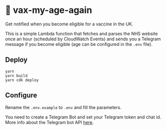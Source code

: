 # 💉 vax-my-age-again

Get notified when you become eligible for a vaccine in the UK.

This is a simple Lambda function that fetches and parses the NHS website once an hour (scheduled by CloudWatch Events) and sends you a Telegram message if you become eligible (age can be configured in the `.env` file).

## Deploy

```
yarn
yarn build
yarn cdk deploy
```

## Configure

Rename the `.env.example` to `.env` and fill the parameters.

You need to create a Telegram Bot and set your Telegram token and chat id. More info about the Telegram bot API [here](https://github.com/yagop/node-telegram-bot-api).
